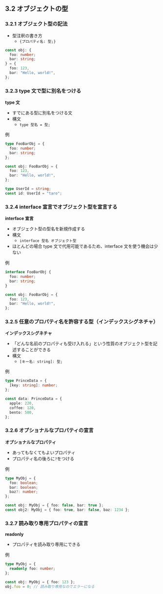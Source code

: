 ## 3.2 オブジェクトの型

### 3.2.1 オブジェクト型の記法

- 型注釈の書き方
  - `{プロパティ名: 型;}`

```typescript
const obj: {
  foo: number;
  bar: string;
} = {
  foo: 123,
  bar: "Hello, world!",
};
```

### 3.2.3 type 文で型に別名をつける

**type 文**

- すでにある型に別名をつける文
- 構文
  - `type 型名 = 型;`

例

```typescript
type FooBarObj = {
  foo: number;
  bar: string;
};

const obj: FooBarObj = {
  foo: 123,
  bar: "Hello, world!",
};

type UserId = string;
const id: UserId = "taro";
```

### 3.2.4 interface 宣言でオブジェクト型を宣言する

**interface 宣言**

- オブジェクト型の型名を新規作成する
- 構文
  - `interface 型名 オブジェクト型`
- ほとんどの場合 type 文で代用可能であるため、interface 文を使う機会は少ない

例

```typescript
interface FooBarObj {
  foo: number;
  bar: string;
}

const obj: FooBarObj = {
  foo: 123,
  bar: "Hello, world!",
};
```

### 3.2.5 任意のプロパティ名を許容する型（インデックスシグネチャ）

**インデックスシグネチャ**

- 「どんな名前のプロパティも受け入れる」という性質のオブジェクト型を記述することができる
- 構文
  - `[キー名: string]: 型;`

例

```typescript
type PrinceData = {
  [key: string]: number;
};

const data: PrinceData = {
  apple: 220,
  coffee: 120,
  bento: 500,
};
```

### 3.2.6 オプショナルなプロパティの宣言

**オプショナルなプロパティ**

- あってもなくてもよいプロパティ
- プロパティ名の後ろに`?`をつける

例

```typescript
type MyObj = {
  foo: boolean;
  bar: boolean;
  baz?: number;
};

const obj: MyObj = { foo: false, bar: true };
const obj2: MyObj = { foo: true, bar: false, baz: 1234 };
```

### 3.2.7 読み取り専用プロパティの宣言

**readonly**

- プロパティを読み取り専用にできる

例

```typescript
type MyObj = {
  readonly foo: number;
};

const obj: MyObj = { foo: 123 };
obj.foo = 0; // 読み取り専用なのでエラーになる
```
